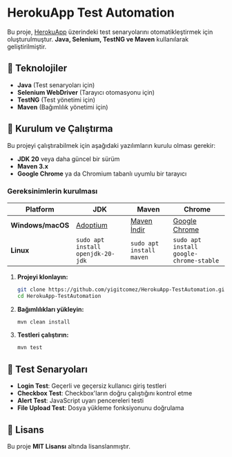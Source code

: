 # HerokuApp Test Automation

Bu proje, [HerokuApp](https://the-internet.herokuapp.com/) üzerindeki test senaryolarını otomatikleştirmek için oluşturulmuştur. **Java, Selenium, TestNG ve Maven** kullanılarak geliştirilmiştir.

## 📌 Teknolojiler
- **Java** (Test senaryoları için)
- **Selenium WebDriver** (Tarayıcı otomasyonu için)
- **TestNG** (Test yönetimi için)
- **Maven** (Bağımlılık yönetimi için)

## 🚀 Kurulum ve Çalıştırma
Bu projeyi çalıştırabilmek için aşağıdaki yazılımların kurulu olması gerekir:

- **JDK 20** veya daha güncel bir sürüm
- **Maven 3.x**
- **Google Chrome** ya da Chromium tabanlı uyumlu bir tarayıcı

### Gereksinimlerin kurulması
| Platform | JDK | Maven | Chrome |
| --- | --- | --- | --- |
| **Windows/macOS** | [Adoptium](https://adoptium.net/?variant=openjdk20) | [Maven İndir](https://maven.apache.org/download.cgi) | [Google Chrome](https://www.google.com/chrome/) |
| **Linux** | `sudo apt install openjdk-20-jdk` | `sudo apt install maven` | `sudo apt install google-chrome-stable` |

1. **Projeyi klonlayın:**
   ```bash
   git clone https://github.com/yigitcomez/HerokuApp-TestAutomation.git
   cd HerokuApp-TestAutomation
   ```
2. **Bağımlılıkları yükleyin:**
   ```bash
   mvn clean install
   ```
3. **Testleri çalıştırın:**
   ```bash
   mvn test
   ```

## 📄 Test Senaryoları
- **Login Test**: Geçerli ve geçersiz kullanıcı giriş testleri
- **Checkbox Test**: Checkbox'ların doğru çalıştığını kontrol etme
- **Alert Test**: JavaScript uyarı pencereleri testi
- **File Upload Test**: Dosya yükleme fonksiyonunu doğrulama

## 📄 Lisans
Bu proje **MIT Lisansı** altında lisanslanmıştır.


